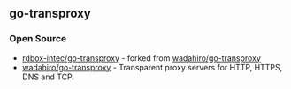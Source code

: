 ## go-transproxy




### Open Source
- [rdbox-intec/go-transproxy](https://github.com/rdbox-intec/go-transproxy) - forked from [wadahiro/go-transproxy](https://github.com/wadahiro/go-transproxy)
- [wadahiro/go-transproxy](https://github.com/wadahiro/go-transproxy) - Transparent proxy servers for HTTP, HTTPS, DNS and TCP.
